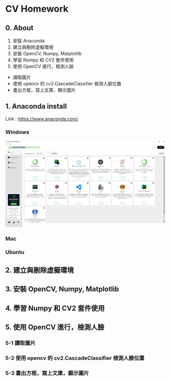 # CV Homework

## 0. About
1. 安裝 Anaconda
2. 建立與刪除虛擬環境
3. 安裝 OpenCV, Numpy, Matplotlib
4. 學習 Numpy 和 CV2 套件使用
5. 使用 OpenCV 進行，檢測人臉
* 讀取圖片
* 使用 opencv 的 cv2.CascadeClassifier 檢測人臉位置
* 畫出方框，寫上文庫，顯示圖片

## 1. Anaconda install

Link : https://www.anaconda.com/

### Windows

![](https://github.com/kancheng/kan-cs-report-in-2021/blob/main/CV/install/pic/1.png)

### Mac

### Ubuntu

## 2. 建立與刪除虛擬環境

## 3. 安裝 OpenCV, Numpy, Matplotlib

## 4. 學習 Numpy 和 CV2 套件使用


## 5. 使用 OpenCV 進行，檢測人臉


### 5-1 讀取圖片

### 5-2 使用 opencv 的 cv2.CascadeClassifier 檢測人臉位置

### 5-3 畫出方框，寫上文庫，顯示圖片


